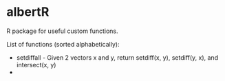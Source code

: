 # albertR
R package for useful custom functions.

List of functions (sorted alphabetically):

* setdiffall - Given 2 vectors x and y, return setdiff(x, y), setdiff(y, x), and intersect(x, y)
* 


